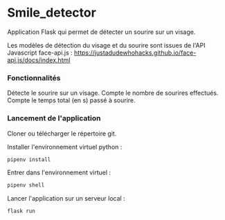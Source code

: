# Smile_detector

Application Flask qui permet de détecter un sourire sur un visage.

Les modèles de détection du visage et du sourire sont issues de l'API Javascript face-api.js : https://justadudewhohacks.github.io/face-api.js/docs/index.html

### Fonctionnalités

Détecte le sourire sur un visage.
Compte le nombre de sourires effectués.
Compte le temps total (en s) passé à sourire.

### Lancement de l'application

Cloner ou télécharger le répertoire git.

Installer l'environnement virtuel python :
```bash
pipenv install
```
Entrer dans l'environnement virtuel :
```bash
pipenv shell
```
Lancer l'application sur un serveur local :

```bash
flask run
```
